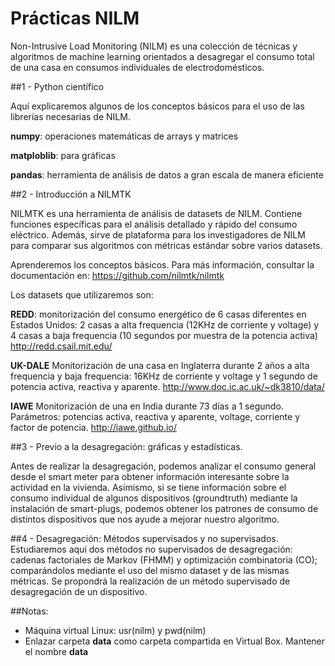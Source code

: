 # Prácticas NILM

Non-Intrusive Load Monitoring (NILM) es una colección de técnicas y algoritmos de machine learning orientados a desagregar el consumo total de una casa en consumos individuales de electrodomésticos. 

##1 - Python científico 

Aquí explicaremos algunos de los conceptos básicos para el uso de las librerías necesarias de NILM. 


**numpy**: operaciones matemáticas de arrays y matrices 


**matploblib**: para gráficas 


**pandas**: herramienta de análisis de datos a gran escala de manera eficiente

##2 - Introducción a NILMTK

NILMTK es una herramienta de análisis de datasets de NILM. Contiene funciones específicas para el análisis detallado y rápido del consumo eléctrico. Además, sirve de plataforma para los investigadores de NILM para comparar sus algoritmos con métricas estándar sobre varios datasets. 

Aprenderemos los conceptos básicos. Para más información, consultar la documentación en: 
https://github.com/nilmtk/nilmtk

Los datasets que utilizaremos son: 

**REDD**: monitorización del consumo energético de 6 casas diferentes en Estados Unidos: 2 casas a alta frequencia (12KHz de corriente y voltage) y 4 casas a baja frequencia (10 segundos por muestra de la potencia activa)
http://redd.csail.mit.edu/

**UK-DALE** Monitorización de una casa en Inglaterra durante 2 años a alta frequencia y baja frequencia: 16KHz de corriente y voltage y 1 segundo de potencia activa, reactiva y aparente. 
http://www.doc.ic.ac.uk/~dk3810/data/


**IAWE** Monitorización de una en India durante 73 días a 1 segundo. Parámetros: potencias activa, reactiva y aparente, voltage, corriente y factor de potencia. 
http://iawe.github.io/

##3 - Previo a la desagregación: gráficas y estadísticas. 

Antes de realizar la desagregación, podemos analizar el consumo general desde el smart meter para obtener información interesante sobre la actividad en la vivienda. Asímismo, si se tiene información sobre el consumo individual de algunos dispositivos (groundtruth) mediante la instalación de smart-plugs, podemos obtener los patrones de consumo de distintos dispositivos que nos ayude a mejorar nuestro algoritmo. 

##4 - Desagregación: Métodos supervisados y no supervisados. 
 Estudiaremos aquí dos métodos no supervisados de desagregación: cadenas factoriales de Markov (FHMM) y optimización combinatoria (CO); comparándolos mediante el uso del mismo dataset y de las mismas métricas. 
 Se propondrá la realización de un método supervisado de desagregación de un dispositivo. 

##Notas: 
- Máquina virtual Linux: usr(nilm) y pwd(nilm)
- Enlazar carpeta **data** como carpeta compartida en Virtual Box. Mantener el nombre **data**

